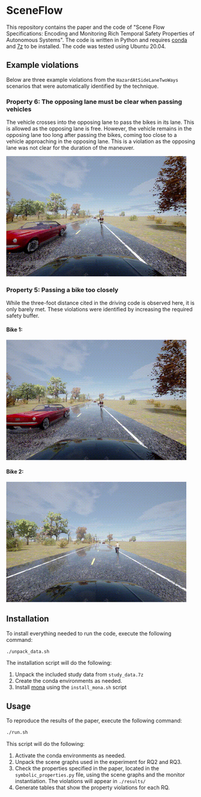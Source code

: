 # SceneFlow

This repository contains the paper and the code of "Scene Flow Specifications: Encoding and Monitoring Rich Temporal Safety Properties of Autonomous Systems". The code is written in Python and requires [conda](https://docs.anaconda.com/free/anaconda/install/linux/) and [7z](https://www.7-zip.org/download.html) to be installed. The code was tested using Ubuntu 20.04.


## Example violations
Below are three example violations from the `HazardAtSideLaneTwoWays` scenarios that were automatically identified by the technique.

### Property 6: The opposing lane must be clear when passing vehicles
The vehicle crosses into the opposing lane to pass the bikes in its lane. This is allowed as the opposing lane is free.
However, the vehicle remains in the opposing lane too long after passing the bikes, coming too close to a vehicle approaching in the opposing lane.
This is a violation as the opposing lane was not clear for the duration of the maneuver.

![Vehicle crosses into opposing lane to pass two bikes; does not get back into its lane fast enough when traffic comes](./videos/518.gif)

### Property 5: Passing a bike too closely
While the three-foot distance cited in the driving code is observed here, it is only barely met.
These violations were identified by increasing the required safety buffer.

#### Bike 1:
![Vehicle comes too close to a bike while passing. Bike 1](./videos/435.gif)

#### Bike 2:
![Vehicle comes too close to a bike while passing. Bike 2](./videos/476.gif)

## Installation
To install everything needed to run the code, execute the following command:
```bash
./unpack_data.sh
```
The installation script will do the following:
1) Unpack the included study data from `study_data.7z`
2) Create the conda environments as needed.
3) Install [mona](https://www.brics.dk/mona/) using the `install_mona.sh` script

## Usage
To reproduce the results of the paper, execute the following command:
```bash
./run.sh
```
This script will do the following:
1) Activate the conda environments as needed.
2) Unpack the scene graphs used in the experiment for RQ2 and RQ3.
3) Check the properties specified in the paper, located in the `symbolic_properties.py` file, using the scene graphs and the monitor instantiation. The violations will appear in `./results/`
4) Generate tables that show the property violations for each RQ.
